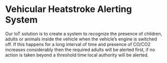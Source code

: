 # Vehicular Heatstroke Alerting System

Our IoT solution is to create a system to recognize the presence of children, adults or animals inside the vehicle when the vehicle’s engine is switched off. If this happens for a long interval of time and presence of CO/CO2 increases considerably then the required adults will be alerted first, if no action is taken beyond a threshold time local authority will be alerted.
